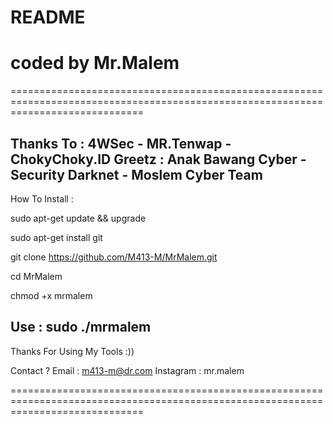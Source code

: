 
# README
# coded by Mr.Malem

===================================================================================================================================

Thanks To : 4WSec - MR.Tenwap - ChokyChoky.ID
Greetz    : Anak Bawang Cyber - Security Darknet - Moslem Cyber Team
-----------------------------------------------------------------------

How To Install :

sudo apt-get update && upgrade

sudo apt-get install git

git clone https://github.com/M413-M/MrMalem.git

cd MrMalem

chmod +x mrmalem



Use : sudo ./mrmalem
-----------------------------------------------------------------------

Thanks For Using My Tools :))


Contact ?
Email       : m413-m@dr.com
Instagram   : mr.malem

===================================================================================================================================
